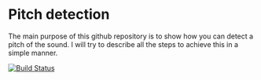 Pitch detection
===============

The main purpose of this github repository is to show how you can detect a pitch of the sound.
I will try to describe all the steps to achieve this in a simple manner.

[![Build Status](https://travis-ci.org/undertext/pitch_detection.svg?branch=master)](https://travis-ci.org/undertext/pitch_detection)